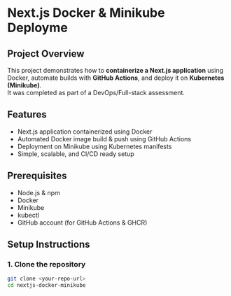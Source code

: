 # Next.js Docker & Minikube Deployme

## Project Overview
This project demonstrates how to **containerize a Next.js application** using Docker, automate builds with **GitHub Actions**, and deploy it on **Kubernetes (Minikube)**.  
It was completed as part of a DevOps/Full-stack assessment.

## Features
- Next.js application containerized using Docker
- Automated Docker image build & push using GitHub Actions
- Deployment on Minikube using Kubernetes manifests
- Simple, scalable, and CI/CD ready setup

## Prerequisites
- Node.js & npm
- Docker
- Minikube
- kubectl
- GitHub account (for GitHub Actions & GHCR)

## Setup Instructions

### 1. Clone the repository
```bash
git clone <your-repo-url>
cd nextjs-docker-minikube
